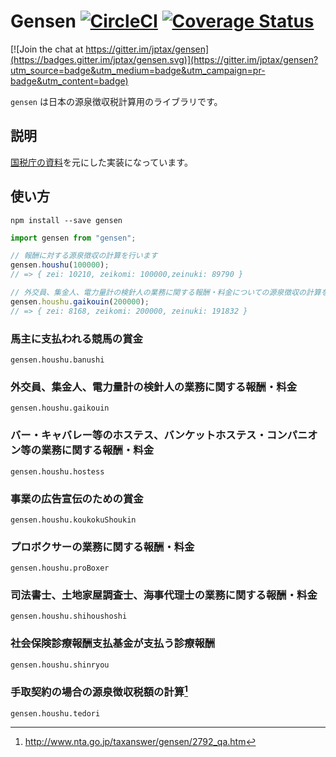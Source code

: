 # Gensen [![CircleCI](https://circleci.com/gh/jptax/gensen/tree/master.svg?style=svg)](https://circleci.com/gh/jptax/gensen/tree/master) [![Coverage Status](https://coveralls.io/repos/github/jptax/gensen/badge.svg?branch=add_coverage)](https://coveralls.io/github/jptax/gensen?branch=add_coverage)

[![Join the chat at https://gitter.im/jptax/gensen](https://badges.gitter.im/jptax/gensen.svg)](https://gitter.im/jptax/gensen?utm_source=badge&utm_medium=badge&utm_campaign=pr-badge&utm_content=badge)

`gensen` は日本の源泉徴収税計算用のライブラリです。

## 説明
[国税庁の資料](https://www.nta.go.jp/shiraberu/ippanjoho/pamph/gensen/shikata2017/01.htm)を元にした実装になっています。

## 使い方

```
npm install --save gensen
```

```js
import gensen from "gensen";

// 報酬に対する源泉徴収の計算を行います
gensen.houshu(100000);
// => { zei: 10210, zeikomi: 100000,zeinuki: 89790 }

// 外交員、集金人、電力量計の検針人の業務に関する報酬・料金についての源泉徴収の計算を行いたい場合
gensen.houshu.gaikouin(200000);
// => { zei: 8168, zeikomi: 200000, zeinuki: 191832 }
```

### 馬主に支払われる競馬の賞金
`gensen.houshu.banushi`

### 外交員、集金人、電力量計の検針人の業務に関する報酬・料金
`gensen.houshu.gaikouin`

### バー・キャバレー等のホステス、バンケットホステス・コンパニオン等の業務に関する報酬・料金
`gensen.houshu.hostess`

### 事業の広告宣伝のための賞金
`gensen.houshu.koukokuShoukin`

### プロボクサーの業務に関する報酬・料金
`gensen.houshu.proBoxer`

### 司法書士、土地家屋調査士、海事代理士の業務に関する報酬・料金
`gensen.houshu.shihoushoshi`

### 社会保険診療報酬支払基金が支払う診療報酬
`gensen.houshu.shinryou`

### 手取契約の場合の源泉徴収税額の計算[^1]
`gensen.houshu.tedori`

[^1]: http://www.nta.go.jp/taxanswer/gensen/2792_qa.htm
